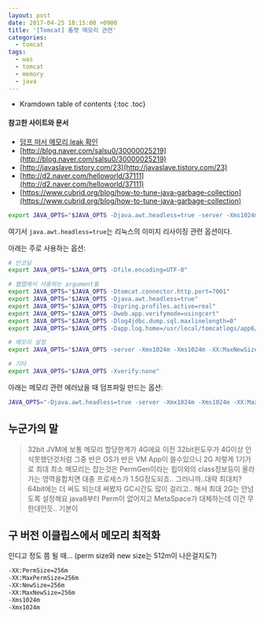 ```yaml
---
layout: post
date: 2017-04-25 18:15:00 +0900
title: '[Tomcat] 톰캣 메모리 관련'
categories:
  - tomcat
tags:
  - was
  - tomcat
  - memory
  - java
---
```


* Kramdown table of contents
{:toc .toc}

#### 참고한 사이트와 문서

- [덤프 떠서 메모리 leak 확인](http://atin.tistory.com/440)
- [http://blog.naver.com/salsu0/30000025219](http://blog.naver.com/salsu0/30000025219)
- [http://javaslave.tistory.com/23](http://javaslave.tistory.com/23)
- [http://d2.naver.com/helloworld/37111](http://d2.naver.com/helloworld/37111)
- [https://www.cubrid.org/blog/how-to-tune-java-garbage-collection](https://www.cubrid.org/blog/how-to-tune-java-garbage-collection)

```bash
export JAVA_OPTS="$JAVA_OPTS -Djava.awt.headless=true -server -Xms1024m -XX:NewSize=256m"
```

여기서 `java.awt.headless=true`는 리눅스의 이미지 리사이징 관련 옵션이다.

아래는 주로 사용하는 옵션:

```bash
# 인코딩
export JAVA_OPTS="$JAVA_OPTS -Dfile.encoding=UTF-8"

# 웹앱에서 사용하는 argument들
export JAVA_OPTS="$JAVA_OPTS -Dtomcat.connector.http.port=7001"
export JAVA_OPTS="$JAVA_OPTS -Djava.awt.headless=true"
export JAVA_OPTS="$JAVA_OPTS -Dspring.profiles.active=real"
export JAVA_OPTS="$JAVA_OPTS -Dweb.app.verifymode=usingcert"
export JAVA_OPTS="$JAVA_OPTS -Dlog4jdbc.dump.sql.maxlinelength=0"
export JAVA_OPTS="$JAVA_OPTS -Dapp.log.home=/usr/local/tomcatlogs/app6/1"

# 메모리 설정
export JAVA_OPTS="$JAVA_OPTS -server -Xmx1024m -Xms1024m -XX:MaxNewSize=384m"

# 기타
export JAVA_OPTS="$JAVA_OPTS -Xverify:none"
```

아래는 메모리 관련 에러났을 때 덤프파일 만드는 옵션:

```bash
JAVA_OPTS="-Djava.awt.headless=true -server -Xmx1024m -Xms1024m -XX:MaxNewSize=384m -XX:-HeapDumpOnOutOfMemoryError -XX:HeapDumpPath=/usr/local/tomcat8.5/bin -XX:ParallelGCThreads=2 -XX:-UseConcMarkSweepGC -XX:-PrintGC -XX:-PrintGCDetails -XX:-PrintGCTimeStamps -XX:-TraceClassUnloading -XX:-TraceClassLoading"
```

## 누군가의 말

> 32bit JVM에 보통 메모리 할당한계가 4G에요
이전 32bit윈도우가 4G이상 인식못했던것처럼
그중 반은 OS가 반은 VM App이 쓸수있으니 2G
저렇게 1기가로 최대 최소 메모리는 잡는것은
PermGen이라는 힙이외의 class정보등이 올라가는 영역을합치면
대충 프로세스가 1.5G정도되죠.. 그러니까..대략 최대치?
64bit에는 더 써도 되는데
써봤자 GC시간도 많이 걸리고.. 해서 최대 2G는 안넘도록 설정해요
java8부터 Perm이 없어지고 MetaSpace가 대체하는데 이건 무한대인듯.. 기본이


## 구 버전 이클립스에서 메모리 최적화

인디고 정도 쯤 될 때... (perm size와 new size는 512m이 나은걸지도?)

```bash
-XX:PermSize=256m
-XX:MaxPermSize=256m
-XX:NewSize=256m
-XX:MaxNewSize=256m
-Xms1024m
-Xmx1024m
```

